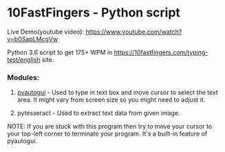 # 10FastFingers - Python script

Live Demo(youtube video): https://www.youtube.com/watch?v=b0SapLMcgVw

Python 3.6 script to get 175+ WPM in https://10fastfingers.com/typing-test/english site.

### Modules:

1. [pyautogui](https://pyautogui.readthedocs.io/en/latest/) - Used to type in text box and move cursor to select the text area. It might vary from screen size so you might need to adjust it.

2. pytesseract - Used to extract text data from given image.

NOTE: If you are stuck with this program then try to move your cursor to your top-left corner to terminate your program. It's a built-in feature of pyautogui.
